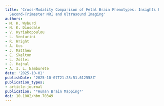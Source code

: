 ```yaml
---
title: 'Cross-Modality Comparison of Fetal Brain Phenotypes: Insights From Short-Interval
  Second-Trimester MRI and Ultrasound Imaging'
authors:
- M. K. Wyburd
- N. K. Dinsdale
- V. Kyriakopoulou
- L. Venturini
- R. Wright
- A. Uus
- J. Matthew
- E. Skelton
- L. Zöllei
- J. Hajnal
- A. I. L. Namburete
date: '2025-10-01'
publishDate: '2025-10-07T21:28:51.612558Z'
publication_types:
- article-journal
publication: '*Human Brain Mapping*'
doi: 10.1002/hbm.70349
---
```


